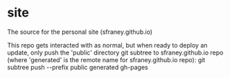 # site
The source for the personal site (sfraney.github.io)

This repo gets interacted with as normal, but when ready to deploy an update, only push the 'public' directory git subtree to sfraney.github.io repo (where 'generated' is the remote name for sfraney.github.io repo):
  git subtree push --prefix public generated gh-pages
